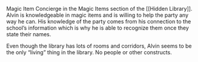 Magic Item Concierge in the Magic Items section of the [[Hidden Library]]. Alvin is knowledgeable in magic items and is willing to help the party any way he can. His knowledge of the party comes from his connection to the school’s information which is why he is able to recognize them once they state their names. 

Even though the library has lots of rooms and corridors, Alvin seems to be the only “living” thing in the library. No people or other constructs. 